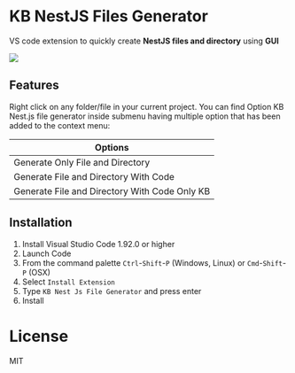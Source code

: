 # KB NestJS Files Generator

VS code extension to quickly create **NestJS files and directory** using **GUI** 

![](images/demo.gif)

## Features

Right click on any folder/file in your current project. 
You can find Option KB Nest.js file generator inside submenu having multiple option that has been added to the context menu:

Options  |
---           | 
Generate Only File and Directory |
Generate File and Directory With Code |
Generate File and Directory With Code Only KB |


## Installation

1. Install Visual Studio Code 1.92.0 or higher
2. Launch Code
3. From the command palette `Ctrl`-`Shift`-`P` (Windows, Linux) or `Cmd`-`Shift`-`P` (OSX)
4. Select `Install Extension`
5. Type `KB Nest Js File Generator` and press enter
6. Install

# License

MIT
